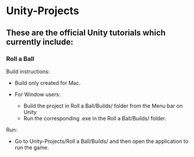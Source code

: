 # Unity-Projects

## These are the official Unity tutorials which currently include:

### Roll a Ball
  
  Build instructions:
  
  - Build only created for Mac.
  
  - For Window users:
    - Build the project in Roll a Ball/Builds/ folder from the Menu bar on Unity
    - Run the corresponding .exe in the Roll a Ball/Builds/ folder.
  
  Run:
  - Go to Unity-Projects/Roll a Ball/Builds/ and then open the application to run the game.
